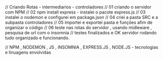 // Criando Rotas - intermediarios - controladores
// 01 criando o servidor com NPM 
// 02 npm install express - instalei o pacote express.js 
// 03 instalei o nodemon e configurei em package.json 
// 04 criei a pasta SRC e a subpasta controladores
// 05 importei e exportei pasta e funções afim de organizar o código
// 06 teste nas rotas do servidor , usando midleware , pesquisa de url com o insomnia
// testes finalizados e OK servidor rodando tudo organizado e funcionando. 

// NPM , NODEMON , JS , INSOMNIA , EXPRESS.JS , NODE.JS - tecnologias e linuagens envolvidas